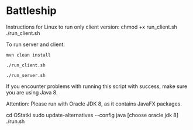 # Battleship
Instructions for Linux to run only client version:
chmod +x run_client.sh
./run_client.sh

To run server and client:

`mvn clean install`

`./run_client.sh`

`./run_server.sh`

If you encounter problems with running this script with success, make sure
you are using Java 8.

Attention: Please run with Oracle JDK 8, as it contains JavaFX packages.

cd OStatki
sudo update-alternatives --config java
[choose oracle jdk 8]
./run.sh


